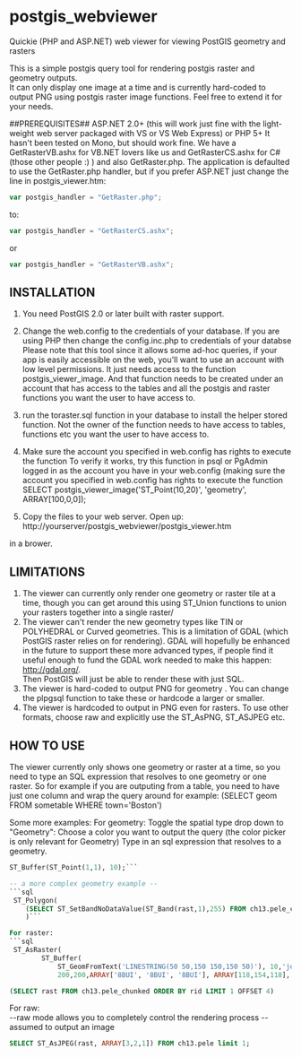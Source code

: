 postgis_webviewer
=================

Quickie (PHP and ASP.NET) web viewer for viewing PostGIS geometry and rasters

This is a simple postgis query tool for rendering postgis raster and geometry outputs.  
It can only display one image at a time and is currently hard-coded to output PNG 
using postgis raster image functions.
Feel free to extend it for your needs.

##PREREQUISITES##
ASP.NET 2.0+ (this will work just fine with the light-weight web server 
packaged with VS or VS Web Express) or PHP 5+
It hasn't been tested on Mono, but should work fine.
We have a GetRasterVB.ashx for VB.NET lovers like us
and GetRasterCS.ashx for C# (those other people :) ) and also GetRaster.php.
The application is defaulted to use the GetRaster.php handler, 
but if you prefer ASP.NET just change the line in postgis_viewer.htm:
```javascript
var postgis_handler = "GetRaster.php";
```
to:
```javascript
var postgis_handler = "GetRasterCS.ashx";
```
or
```javascript
var postgis_handler = "GetRasterVB.ashx";
```

## INSTALLATION ## 
1) You need PostGIS 2.0 or later built with raster support.
2) Change the web.config to the credentials of your database. If you are using PHP then change the config.inc.php to 
credentials of your databse
Please note that this tool since it allows
some ad-hoc queries, if your app is easily accessible on the web, 
you'll want to use 
an account with low level permissions.  It just needs access to the function 
postgis_viewer_image.  And that function needs to be created under an account
that has access to the tables and all the postgis and raster functions you want the user to have access to.

3) run the toraster.sql function in your database to install the 
helper stored function.  Not the owner of the function needs to have access to tables, functions etc you want the user
to have access to.
4) Make sure the account you specified in web.config has rights 
to execute the function
To verify it works, try this function in psql or 
PgAdmin logged in as the account you have in your web.config
(making sure the account you specified in web.config has rights to execute the function
SELECT postgis_viewer_image('ST_Point(10,20)', 'geometry', ARRAY[100,0,0]);
4) Copy the files to your web server.
Open up:
http://yourserver/postgis_webviewer/postgis_viewer.htm

in a brower.

## LIMITATIONS ##
1. The viewer can currently only render one geometry or raster tile at a time,
though you can get around this using ST_Union
functions to union your rasters together into a single raster/
2. The viewer can't render the new geometry types like TIN or POLYHEDRAL
or Curved geometries.
This is a limitation of GDAL (which PostGIS raster relies on for rendering).
GDAL will hopefully be enhanced in the future to support these 
more advanced types, if people find it useful enough to 
fund the GDAL work needed to make this happen: http://gdal.org/.  
Then PostGIS will just be able to render these with just SQL.
3. The viewer is hard-coded to output PNG for geometry .
You can change the plpgsql function to take these 
or hardcode a larger or smaller.
4. The viewer is hardcoded to output in PNG even for rasters. 
To use other formats, choose raw and explicitly use the ST_AsPNG, ST_ASJPEG etc.

## HOW TO USE ##
The viewer currently only shows one geometry or raster at a time, 
so you need to type an SQL expression that resolves to 
one geometry or one raster.  So for example if you are outputing from a table,
you need to have just one column and wrap the query around
for example: (SELECT geom FROM sometable WHERE town='Boston')

Some more examples:
For geometry:
Toggle the spatial type drop down to "Geometry":
Choose a color you want to output the query (the color picker is only relevant for Geometry)
Type in an sql expression that resolves to a geometry.

```sql 
ST_Buffer(ST_Point(1,1), 10);```

-- a more complex geometry example --
```sql
 ST_Polygon(
    (SELECT ST_SetBandNoDataValue(ST_Band(rast,1),255) FROM ch13.pele_chunked WHERE rid = 1)
    )```

For raster:
```sql
 ST_AsRaster(
		ST_Buffer(
			ST_GeomFromText('LINESTRING(50 50,150 150,150 50)'), 10,'join=bevel'), 
			200,200,ARRAY['8BUI', '8BUI', '8BUI'], ARRAY[118,154,118], ARRAY[0,0,0])
```

```sql
(SELECT rast FROM ch13.pele_chunked ORDER BY rid LIMIT 1 OFFSET 4)
```

For raw:  
--raw mode allows you to completely control the rendering process
-- assumed to output an image

```sql
SELECT ST_AsJPEG(rast, ARRAY[3,2,1]) FROM ch13.pele limit 1;
```

